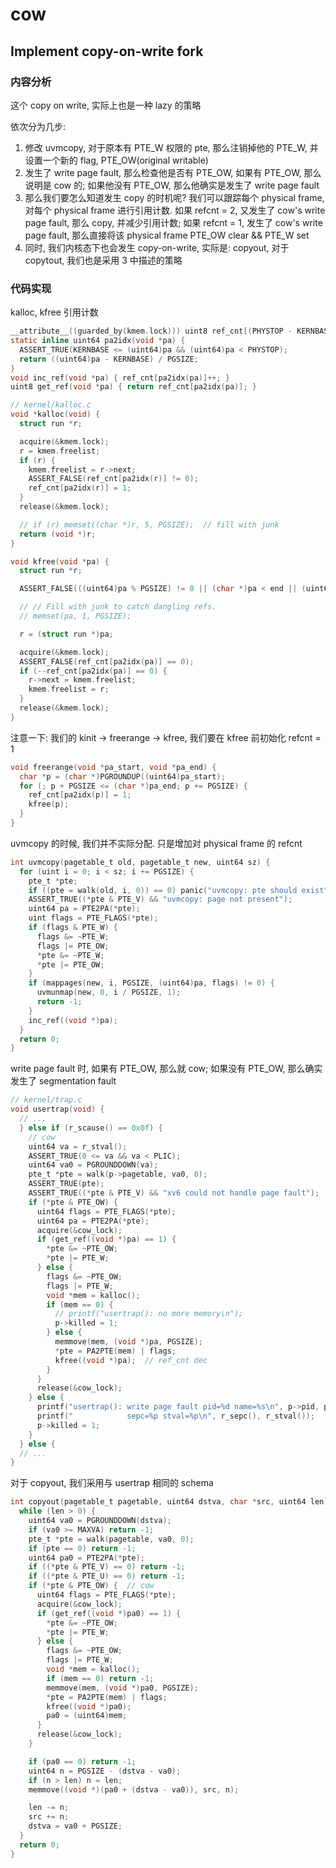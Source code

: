 # cow

## Implement copy-on-write fork

### 内容分析

这个 copy on write, 实际上也是一种 lazy 的策略

依次分为几步:

1. 修改 uvmcopy, 对于原本有 PTE_W 权限的 pte, 那么注销掉他的 PTE_W, 并设置一个新的 flag, PTE_OW(original writable)
2. 发生了 write page fault, 那么检查他是否有 PTE_OW, 如果有 PTE_OW, 那么说明是 cow 的; 如果他没有 PTE_OW, 那么他确实是发生了 write page fault
3. 那么我们要怎么知道发生 copy 的时机呢? 我们可以跟踪每个 physical frame, 对每个 physical frame 进行引用计数. 如果 refcnt = 2, 又发生了 cow's write page fault, 那么 copy, 并减少引用计数; 如果 refcnt = 1, 发生了 cow's write page fault, 那么直接将该 physical frame PTE_OW clear && PTE_W set
4. 同时, 我们内核态下也会发生 copy-on-write, 实际是: copyout, 对于 copytout, 我们也是采用 3 中描述的策略

### 代码实现

kalloc, kfree 引用计数

```c
__attribute__((guarded_by(kmem.lock))) uint8 ref_cnt[(PHYSTOP - KERNBASE) / PGSIZE] = {0};
static inline uint64 pa2idx(void *pa) {
  ASSERT_TRUE(KERNBASE <= (uint64)pa && (uint64)pa < PHYSTOP);
  return ((uint64)pa - KERNBASE) / PGSIZE;
}
void inc_ref(void *pa) { ref_cnt[pa2idx(pa)]++; }
uint8 get_ref(void *pa) { return ref_cnt[pa2idx(pa)]; }

// kernel/kalloc.c
void *kalloc(void) {
  struct run *r;

  acquire(&kmem.lock);
  r = kmem.freelist;
  if (r) {
    kmem.freelist = r->next;
    ASSERT_FALSE(ref_cnt[pa2idx(r)] != 0);
    ref_cnt[pa2idx(r)] = 1;
  }
  release(&kmem.lock);

  // if (r) memset((char *)r, 5, PGSIZE);  // fill with junk
  return (void *)r;
}

void kfree(void *pa) {
  struct run *r;

  ASSERT_FALSE(((uint64)pa % PGSIZE) != 0 || (char *)pa < end || (uint64)pa >= PHYSTOP);

  // // Fill with junk to catch dangling refs.
  // memset(pa, 1, PGSIZE);

  r = (struct run *)pa;

  acquire(&kmem.lock);
  ASSERT_FALSE(ref_cnt[pa2idx(pa)] == 0);
  if (--ref_cnt[pa2idx(pa)] == 0) {
    r->next = kmem.freelist;
    kmem.freelist = r;
  }
  release(&kmem.lock);
}
```

注意一下: 我们的 kinit -> freerange -> kfree, 我们要在 kfree 前初始化 refcnt = 1

```c
void freerange(void *pa_start, void *pa_end) {
  char *p = (char *)PGROUNDUP((uint64)pa_start);
  for (; p + PGSIZE <= (char *)pa_end; p += PGSIZE) {
    ref_cnt[pa2idx(p)] = 1;
    kfree(p);
  }
}
```

uvmcopy 的时候, 我们并不实际分配. 只是增加对 physical frame 的 refcnt

```c
int uvmcopy(pagetable_t old, pagetable_t new, uint64 sz) {
  for (uint i = 0; i < sz; i += PGSIZE) {
    pte_t *pte;
    if ((pte = walk(old, i, 0)) == 0) panic("uvmcopy: pte should exist");
    ASSERT_TRUE((*pte & PTE_V) && "uvmcopy: page not present");
    uint64 pa = PTE2PA(*pte);
    uint flags = PTE_FLAGS(*pte);
    if (flags & PTE_W) {
      flags &= ~PTE_W;
      flags |= PTE_OW;
      *pte &= ~PTE_W;
      *pte |= PTE_OW;
    }
    if (mappages(new, i, PGSIZE, (uint64)pa, flags) != 0) {
      uvmunmap(new, 0, i / PGSIZE, 1);
      return -1;
    }
    inc_ref((void *)pa);
  }
  return 0;
}
```

write page fault 时, 如果有 PTE_OW, 那么就 cow; 如果没有 PTE_OW, 那么确实发生了 segmentation fault

```c
// kernel/trap.c
void usertrap(void) {
  // ...
  } else if (r_scause() == 0x0f) {
    // cow
    uint64 va = r_stval();
    ASSERT_TRUE(0 <= va && va < PLIC);
    uint64 va0 = PGROUNDDOWN(va);
    pte_t *pte = walk(p->pagetable, va0, 0);
    ASSERT_TRUE(pte);
    ASSERT_TRUE((*pte & PTE_V) && "xv6 could not handle page fault");
    if (*pte & PTE_OW) {
      uint64 flags = PTE_FLAGS(*pte);
      uint64 pa = PTE2PA(*pte);
      acquire(&cow_lock);
      if (get_ref((void *)pa) == 1) {
        *pte &= ~PTE_OW;
        *pte |= PTE_W;
      } else {
        flags &= ~PTE_OW;
        flags |= PTE_W;
        void *mem = kalloc();
        if (mem == 0) {
          // printf("usertrap(): no more memory\n");
          p->killed = 1;
        } else {
          memmove(mem, (void *)pa, PGSIZE);
          *pte = PA2PTE(mem) | flags;
          kfree((void *)pa);  // ref_cnt dec
        }
      }
      release(&cow_lock);
    } else {
      printf("usertrap(): write page fault pid=%d name=%s\n", p->pid, p->name);
      printf("            sepc=%p stval=%p\n", r_sepc(), r_stval());
      p->killed = 1;
    }
  } else {
  // ...
}
```

对于 copyout, 我们采用与 usertrap 相同的 schema

```c
int copyout(pagetable_t pagetable, uint64 dstva, char *src, uint64 len) {
  while (len > 0) {
    uint64 va0 = PGROUNDDOWN(dstva);
    if (va0 >= MAXVA) return -1;
    pte_t *pte = walk(pagetable, va0, 0);
    if (pte == 0) return -1;
    uint64 pa0 = PTE2PA(*pte);
    if ((*pte & PTE_V) == 0) return -1;
    if ((*pte & PTE_U) == 0) return -1;
    if (*pte & PTE_OW) {  // cow
      uint64 flags = PTE_FLAGS(*pte);
      acquire(&cow_lock);
      if (get_ref((void *)pa0) == 1) {
        *pte &= ~PTE_OW;
        *pte |= PTE_W;
      } else {
        flags &= ~PTE_OW;
        flags |= PTE_W;
        void *mem = kalloc();
        if (mem == 0) return -1;
        memmove(mem, (void *)pa0, PGSIZE);
        *pte = PA2PTE(mem) | flags;
        kfree((void *)pa0);
        pa0 = (uint64)mem;
      }
      release(&cow_lock);
    }

    if (pa0 == 0) return -1;
    uint64 n = PGSIZE - (dstva - va0);
    if (n > len) n = len;
    memmove((void *)(pa0 + (dstva - va0)), src, n);

    len -= n;
    src += n;
    dstva = va0 + PGSIZE;
  }
  return 0;
}
```
